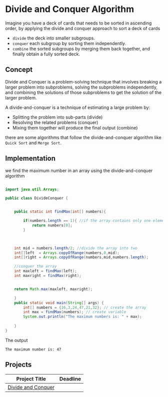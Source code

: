 # Divide and Conquer Algorithm

Imagine you have a deck of cards that needs to be sorted in ascending order, by applying the divide and conquer approach to sort a deck of cards

* `divide` the deck into smaller subgroups.
* `conquer` each subgroup by sorting them independently.
* `combine` the sorted subgroups by merging them back together, and finally obtain a fully sorted deck.

## Concept

Divide and Conquer is a problem-solving technique that involves breaking a larger problem into subproblems, solving the subproblems independently, and combining the solutions of those subproblems to get the solution of the larger problem.

A divide-and-conquer is a technique of estimating a large problem by:

* Splitting the problem into sub-parts (divide)
* Resolving the related problems (conquer)
* Mixing them together will produce the final output (combine)

there are some algorithms that follow the divide-and-conquer algorithm like `Quick Sort` and `Merge Sort`.

## Implementation

we find the maximum number in an array using the divide-and-conquer algorithm

```java

import java.util.Arrays;

public class DivideConquer {


    public static int findMax(int[] numbers){

        if(numbers.length == 1){ //if the array contains only one element return it
            return numbers[0];
        }
    


    int mid = numbers.length/2; //divide the array into two
    int[]left  = Arrays.copyOfRange(numbers,0,mid);
    int[]right = Arrays.copyOfRange(numbers,mid,numbers.length);

    //conquer the array 
    int maxleft = findMax(left);
    int maxright = findMax(right);


    return Math.max(maxleft, maxright);

    }
    public static void main(String[] args) {
        int[] numbers = {16,3,24,47,21,32}; // create the array 
        int max = findMax(numbers); // create variable
        System.out.println("The maximum numbers is: " + max);
        
    }
}
```
The output
```
The maximum number is: 47
```

## Projects
| Project Title | Deadline |
:-----------:|:-------------|
|[Divide and Conquer](https://github.com/SAFCSP-Team/divide-and-conquer-project)|


